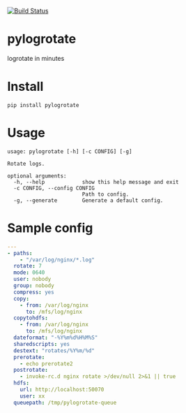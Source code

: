 [![Build Status](https://travis-ci.org/xiachufang/pylogrotate.svg)](https://travis-ci.org/xiachufang/pylogrotate)

# pylogrotate
logrotate in minutes

# Install
```
pip install pylogrotate
```

# Usage
```
usage: pylogrotate [-h] [-c CONFIG] [-g]

Rotate logs.

optional arguments:
  -h, --help            show this help message and exit
  -c CONFIG, --config CONFIG
                        Path to config.
  -g, --generate        Generate a default config.
```

# Sample config
```yaml
---
- paths:
    - "/var/log/nginx/*.log"
  rotate: 7
  mode: 0640
  user: nobody
  group: nobody
  compress: yes
  copy:
    - from: /var/log/nginx
      to: /mfs/log/nginx
  copytohdfs:
    - from: /var/log/nginx
      to: /mfs/log/nginx
  dateformat: "-%Y%m%d%H%M%S"
  sharedscripts: yes
  destext: "rotates/%Y%m/%d"
  prerotate:
    - echo prerotate2
  postrotate:
    - invoke-rc.d nginx rotate >/dev/null 2>&1 || true
  hdfs:
    url: http://localhost:50070
    user: xx
  queuepath: /tmp/pylogrotate-queue
```
